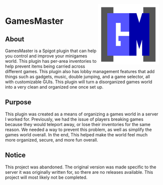 <img src="img/Logo.svg" alt="Logo" title="Logo" align="right" width="200" height="200" />

# GamesMaster

## About

GamesMaster is a Spigot plugin that can help you control and improve your minigames world. This plugin has per-area
inventories to help prevent items being carried across different games. This plugin also has lobby management features
that add things such as gadgets, music, double jumping, and a game selector, all with customizable GUIs. This plugin
will turn a disorganized games world into a very clean and organized one once set up.

## Purpose

This plugin was created as a means of organizing a games world in a server I worked for. Previously, we had the issue of
players breaking games because they would teleport away, or lose their inventories for the same reason. We needed a way
to prevent this problem, as well as simplify the games world overall. In the end, This helped make the world feel much
more organized, secure, and more fun overall.

## Notice

This project was abandoned. The original version was made specific to the server it was originally written for, so there
are no releases available. This project will most likely not be completed.
